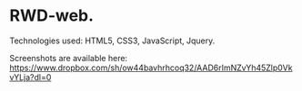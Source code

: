 # RWD-web.
Technologies used: HTML5, CSS3, JavaScript, Jquery.

Screenshots are available here: https://www.dropbox.com/sh/ow44bavhrhcoq32/AAD6rImNZvYh45Zlp0VkvYLja?dl=0
